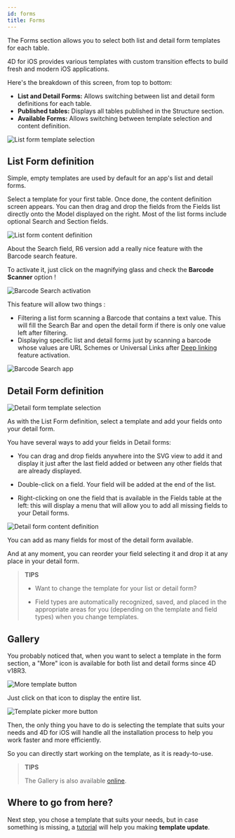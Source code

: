 ```yaml
---
id: forms
title: Forms
---
```


The Forms section allows you to select both list and detail form templates for each table.

4D for iOS provides various templates with custom transition effects to build fresh and modern iOS applications.

Here's the breakdown of this screen, from top to bottom:

* **List and Detail Forms:** Allows switching between list and detail form definitions for each table.
* **Published tables:** Displays all tables published in the Structure section. 
* **Available Forms:** Allows switching between template selection and content definition.

![List form template selection](assets/en/project-editor/Forms-section-templates-selection-4D-for-iOS.png)

## List Form definition

Simple, empty templates are used by default for an app's list and detail forms.

Select a template for your first table.
Once done, the content definition screen appears.
You can then drag and drop the fields from the Fields list directly onto the Model displayed on the right.
Most of the list forms include optional Search and Section fields.

![List form content definition](assets/en/project-editor/Forms-section-content-definition-4D-for-iOS.png)

About the Search field, R6 version add a really nice feature with the Barcode search feature.

To activate it, just click on the magnifying glass and check the **Barcode Scanner** option !

![Barcode Search activation](assets/en/project-editor/project-editor-Qrcode-barcode-search-4D-for-iOS.gif)

This feature will allow two things :

* Filtering a list form scanning a Barcode that contains a text value. This will fill the Search Bar and open the detail form if there is only one value left after filtering.
* Displaying specific list and detail forms just by scanning a barcode whose values are URL Schemes or Universal Links after [Deep linking](deep-linking) feature activation.

![Barcode Search app](assets/en/project-editor/text-Qrcode-barcode-search-4D-for-iOS..gif)


## Detail Form definition

![Detail form template selection](assets/en/project-editor/Forms-section-detail-form-templates-selection-4D-for-iOS.png)

As with the List Form definition, select a template and add your fields onto your detail form.

You have several ways to add your fields in Detail forms:

* You can drag and drop fields anywhere into the SVG view to add it and display it just after the last field added or between any other fields that are already displayed.

* Double-click on a field. Your field will be added at the end of the list.

* Right-clicking on one the field that is available in the Fields table at the left: this will display a menu that will allow you to add all missing fields to your Detail forms.

![Detail form content definition](assets/en/project-editor/Forms-section-detail-form-content-definition-4D-for-iOS.png)

You can add as many fields for most of the detail form available.

And at any moment, you can reorder your field selecting it and drop it at any place in your detail form.

> **TIPS**
>
> * Want to change the template for your list or detail form? 
>
> * Field types are automatically recognized, saved, and placed in the appropriate areas for you (depending on the template and field types) when you change templates.


## Gallery

You probably noticed that, when you want to select a template in the form section, a "More" icon is available for both list and detail forms since 4D v18R3.

![More template button](assets/en/project-editor/Forms-more-button.png)

Just click on that icon to display the entire list.

![Template picker more button](assets/en/project-editor/Forms-template-gallery.png)

Then, the only thing you have to do is selecting the template that suits your needs and 4D for iOS will handle all the installation process to help you work faster and more efficiently.

So you can directly start working on the template, as it is ready-to-use.

> **TIPS**
>
> The Gallery is also available [online](https://4d-for-ios.github.io/gallery/).


## Where to go from here?

Next step, you chose a template that suits your needs, but in case something is missing, a [tutorial](gallery-template-update.html) will help you making **template update**.
